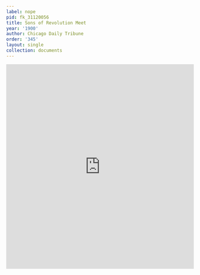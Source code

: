 ```yaml
---
label: nope
pid: fk_31120056
title: Sons of Revolution Meet
year: '1900'
author: Chicago Daily Tribune
order: '345'
layout: single
collection: documents
---
```

<iframe src="https://northwestern.app.box.com/embed/s/iigfao4wh6ruaxt03r69ctlos02cxox9?sortColumn=date&view=list" width="100%" height="550" frameborder="0" allowfullscreen webkitallowfullscreen msallowfullscreen></iframe>

